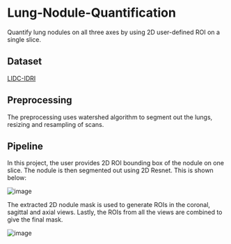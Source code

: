 # Lung-Nodule-Quantification
Quantify lung nodules on all three axes by using 2D user-defined ROI on a single slice.

## Dataset
[LIDC-IDRI](https://wiki.cancerimagingarchive.net/display/Public/LIDC-IDRI)

## Preprocessing
The preprocessing uses watershed algorithm to segment out the lungs, resizing and resampling of scans.

## Pipeline
In this project, the user provides 2D ROI bounding box of the nodule on one slice. The nodule is then segmented out using 2D Resnet. This is shown below:

![image](https://user-images.githubusercontent.com/99807582/199526013-ccc61fdf-6380-4e9f-b38f-c09a1fcb2bcc.png)

The extracted 2D nodule mask is used to generate ROIs in the coronal, sagittal and axial views. Lastly, the ROIs from all the views are combined to give the final mask.

![image](https://user-images.githubusercontent.com/99807582/199523603-dbac19a2-8aaa-44db-85b4-a448269fcaf2.png)
